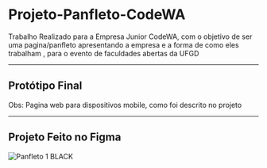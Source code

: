 # Projeto-Panfleto-CodeWA
Trabalho Realizado para a Empresa Junior CodeWA, com o objetivo de ser uma pagina/panfleto apresentando a empresa e a forma de como eles trabalham , para o evento de faculdades abertas da UFGD

-----------------------------------------------------
Protótipo Final
-
Obs: Pagina web para dispositivos mobile, como foi descrito no projeto

-----------------------------------------------------
Projeto Feito no Figma
-



![Panfleto 1 BLACK](https://github.com/RyanZanardo/Projeto-Panfleto-CodeWA/assets/123217928/a07e2a4d-7b98-4067-9d76-408c168c6310)
